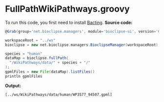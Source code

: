 # FullPathWikiPathways.groovy
To run this code, you first need to install
[Bacting](https://github.com/egonw/bacting).
**Source code:**
```groovy
@Grab(group='net.bioclipse.managers', module='bioclipse-ui', version='0.0.3-SNAPSHOT')

workspaceRoot = "../ws"
bioclipse = new net.bioclipse.managers.BioclipseManager(workspaceRoot);

species = "human"
dataMap = bioclipse.fullPath(
  "/WikiPathways/data/" + species + "/"
);
gpmlFiles = new File(dataMap).listFiles()
println gpmlFiles
```
**Output:**
```plain
[../ws/WikiPathways/data/human/WP3577_94507.gpml]
```
